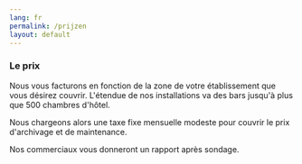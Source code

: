 ```yaml
---
lang: fr
permalink: /prijzen
layout: default
---
```


### Le prix
Nous vous facturons en fonction de la zone de votre &eacute;tablissement que vous d&eacute;sirez couvrir. L'&eacute;tendue de nos installations va des bars jusqu'&agrave; plus que 500 chambres d'h&ocirc;tel.

Nous chargeons alors une taxe fixe mensuelle modeste pour couvrir le prix d'archivage et de maintenance.

Nos commerciaux vous donneront un rapport apr&egrave;s sondage.
